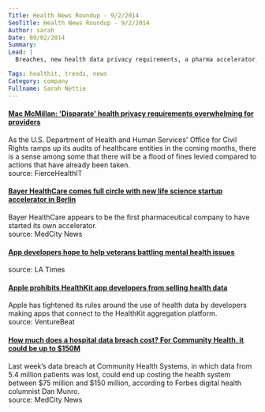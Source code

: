 ```yaml
---
Title: Health News Roundup - 9/2/2014
SeoTitle: Health News Roundup - 9/2/2014
Author: sarah
Date: 09/02/2014
Summary: 
Lead: |
  Breaches, new health data privacy requirements, a pharma accelerator, HealthKit, and new apps for veterans...

Tags: healthit, trends, news
Category: company
Fullname: Sarah Nettie
---
```

#### [Mac McMillan: 'Disparate' health privacy requirements overwhelming for providers](http://www.fiercehealthit.com/story/privacy-mac-mcmillan-hipaa-ocr-hhs-healthcare-himss/2014-08-22?page=full&utm_content=bufferc254f&utm_medium=social&utm_source=twitter.com&utm_campaign=buffer)
As the U.S. Department of Health and Human Services' Office for Civil Rights ramps up its audits of healthcare entities in the coming months, there is a sense among some that there will be a flood of fines levied compared to actions that have already been taken.<br>source: FierceHealthIT

#### [Bayer HealthCare comes full circle with new life science startup accelerator in Berlin](http://medcitynews.com/2014/08/bayer-healthcare-comes-full-circle-new-life-science-startup-accelerator-berlin/?utm_content=buffer7dba0&utm_medium=social&utm_source=twitter.com&utm_campaign=buffer)
Bayer HealthCare appears to be the first pharmaceutical company to have started its own accelerator. <br>source: MedCity News

#### [App developers hope to help veterans battling mental health issues](http://www.latimes.com/health/la-na-military-suicides-20140817-story.html?utm_content=bufferde5ad&utm_medium=social&utm_source=twitter.com&utm_campaign=buffer)
source: LA Times

#### [Apple prohibits HealthKit app developers from selling health data](http://venturebeat.com/2014/08/28/apple-prohibits-healthkit-app-developers-from-selling-health-data/?utm_content=bufferacb43&utm_medium=social&utm_source=twitter.com&utm_campaign=buffer)
Apple has tightened its rules around the use of health data by developers making apps that connect to the HealthKit aggregation platform.<br>source: VentureBeat

#### [How much does a hospital data breach cost? For Community Health, it could be up to $150M](http://medcitynews.com/2014/08/much-hospital-data-breach-cost-community-health-150m/?utm_content=buffer1ac77&utm_medium=social&utm_source=twitter.com&utm_campaign=buffer)
Last week’s data breach at Community Health Systems, in which data from 5.4 million patients was lost, could end up costing the health system between $75 million and $150 million, according to Forbes digital health columnist Dan Munro.<br>source: MedCity News
